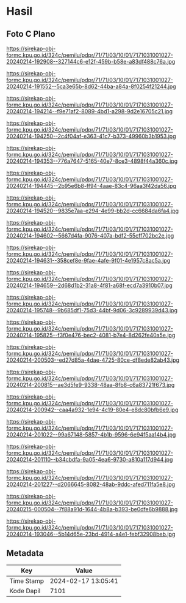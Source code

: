 # Hasil

## Foto C Plano

https://sirekap-obj-formc.kpu.go.id/324c/pemilu/pdpr/71/71/03/10/01/7171031001027-20240214-192908--327144c6-e12f-459b-b58e-a83df488c76a.jpg

https://sirekap-obj-formc.kpu.go.id/324c/pemilu/pdpr/71/71/03/10/01/7171031001027-20240214-191552--5ca3e65b-8d62-44ba-a84a-8f0254f21244.jpg

https://sirekap-obj-formc.kpu.go.id/324c/pemilu/pdpr/71/71/03/10/01/7171031001027-20240214-194214--f9e71af2-8089-4bd1-a298-9d2e16705c21.jpg

https://sirekap-obj-formc.kpu.go.id/324c/pemilu/pdpr/71/71/03/10/01/7171031001027-20240214-194250--2c4f04af-e363-41c7-b373-49960b3b1953.jpg

https://sirekap-obj-formc.kpu.go.id/324c/pemilu/pdpr/71/71/03/10/01/7171031001027-20240214-194353--776a7647-5165-40e7-8ce3-4898f44a360c.jpg

https://sirekap-obj-formc.kpu.go.id/324c/pemilu/pdpr/71/71/03/10/01/7171031001027-20240214-194445--2b95e6b8-ff94-4aae-83c4-96aa3f42da56.jpg

https://sirekap-obj-formc.kpu.go.id/324c/pemilu/pdpr/71/71/03/10/01/7171031001027-20240214-194520--9835e7aa-e294-4e99-bb2d-cc6684da6fa4.jpg

https://sirekap-obj-formc.kpu.go.id/324c/pemilu/pdpr/71/71/03/10/01/7171031001027-20240214-194602--5667d4fa-9076-407a-bdf2-55cff702bc2e.jpg

https://sirekap-obj-formc.kpu.go.id/324c/pemilu/pdpr/71/71/03/10/01/7171031001027-20240214-194631--358cef8e-9fae-4afe-9f01-4e1957c8ac5a.jpg

https://sirekap-obj-formc.kpu.go.id/324c/pemilu/pdpr/71/71/03/10/01/7171031001027-20240214-194659--2d68d1b2-31a8-4f81-a68f-ecd7a3910b07.jpg

https://sirekap-obj-formc.kpu.go.id/324c/pemilu/pdpr/71/71/03/10/01/7171031001027-20240214-195748--9b685df1-75d3-44bf-9d06-3c9289939d43.jpg

https://sirekap-obj-formc.kpu.go.id/324c/pemilu/pdpr/71/71/03/10/01/7171031001027-20240214-195825--f3f0e476-bec2-4081-b7e4-8d262fe40a5e.jpg

https://sirekap-obj-formc.kpu.go.id/324c/pemilu/pdpr/71/71/03/10/01/7171031001027-20240214-200503--ed27d85a-4dae-4725-80ce-df8ede82ab43.jpg

https://sirekap-obj-formc.kpu.go.id/324c/pemilu/pdpr/71/71/03/10/01/7171031001027-20240214-200815--ae3d5fe9-9338-48aa-8fb8-c6a83721f673.jpg

https://sirekap-obj-formc.kpu.go.id/324c/pemilu/pdpr/71/71/03/10/01/7171031001027-20240214-200942--caa4a932-1e94-4c19-80e4-e8dc80bfb6e9.jpg

https://sirekap-obj-formc.kpu.go.id/324c/pemilu/pdpr/71/71/03/10/01/7171031001027-20240214-201022--99a67148-5857-4b1b-9596-6e94f5aa14b4.jpg

https://sirekap-obj-formc.kpu.go.id/324c/pemilu/pdpr/71/71/03/10/01/7171031001027-20240214-201110--b34cbdfa-9a05-4ea6-9730-a810a117d944.jpg

https://sirekap-obj-formc.kpu.go.id/324c/pemilu/pdpr/71/71/03/10/01/7171031001027-20240214-201227--d2066645-8082-48ab-9ddc-afed711fa5e8.jpg

https://sirekap-obj-formc.kpu.go.id/324c/pemilu/pdpr/71/71/03/10/01/7171031001027-20240215-000504--7f88a91d-1644-4b8a-b393-be0dfe6b9888.jpg

https://sirekap-obj-formc.kpu.go.id/324c/pemilu/pdpr/71/71/03/10/01/7171031001027-20240214-193046--5b14d65e-23bd-4914-a4e1-febf32908beb.jpg


## Metadata

| Key        | Value               |
| ---------- | ------------------- |
| Time Stamp | 2024-02-17 13:05:41 |
| Kode Dapil | 7101                |



